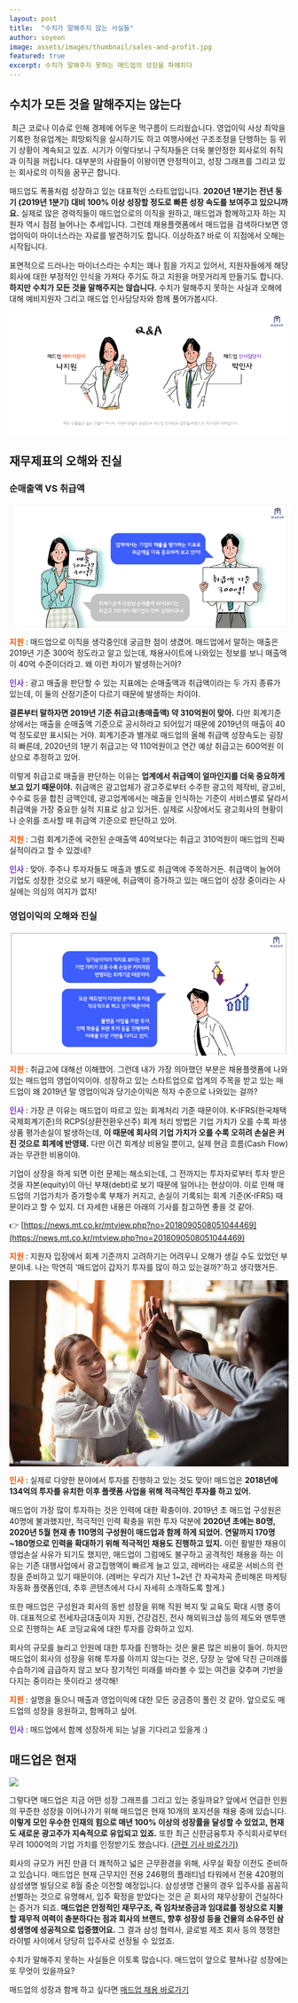 ```yaml
---
layout: post
title:  "수치가 말해주지 않는 사실들"
author: soyeon
image: assets/images/thumbnail/sales-and-profit.jpg
featured: true
excerpt: 수치가 말해주지 못하는 매드업의 성장을 파헤치다
---
```


## 수치가 모든 것을 말해주지는 않는다
​
최근 코로나 이슈로 인해 경제에 어두운 먹구름이 드리웠습니다. 영업이익 사상 최악을 기록한 정유업계는 희망퇴직을 실시하기도 하고 여행사에선 구조조정을 단행하는 등 위기 상황이 계속되고 있죠. 시기가 이렇다보니 구직자들은 더욱 불안정한 회사로의 취직과 이직을 꺼립니다. 대부분의 사람들이 이왕이면 안정적이고, 성장 그래프를 그리고 있는 회사로의 이직을 꿈꾸곤 합니다.

매드업도 폭풍처럼 성장하고 있는 대표적인 스타트업입니다. **2020년 1분기는 전년 동기 (2019년 1분기) 대비 100% 이상 성장할 정도로 빠른 성장 속도를 보여주고 있으니까요.** 실제로 많은 경력직들이 매드업으로의 이직을 원하고, 매드업과 함께하고자 하는 지원자 역시 점점 늘어나는 추세입니다. 그런데 채용플랫폼에서 매드업을 검색하다보면 영업이익이 마이너스라는 자료를 발견하기도 합니다. 이상하죠? 바로 이 지점에서 오해는 시작됩니다.

표면적으로 드러나는 마이너스라는 수치는 꽤나 힘을 가지고 있어서, 지원자들에게 해당 회사에 대한 부정적인 인식을 가져다 주기도 하고 지원을 머뭇거리게 만들기도 합니다. **하지만 수치가 모든 것을 말해주지는 않습니다.** 수치가 말해주지 못하는 사실과 오해에 대해 예비지원자 그리고 매드업 인사담당자와 함께 풀어가봅시다.

<img style="display:block;margin:0 auto;" src="../assets/images/sales-and-profit/2.jpg">

## 재무제표의 오해와 진실
### 순매출액 VS 취급액

<img style="display:block;margin:0 auto;" src="../assets/images/sales-and-profit/3.jpg">

<span style="color:#fa5200">**지원**</span> : 매드업으로 이직을 생각중인데 궁금한 점이 생겼어. 매드업에서 말하는 매출은 2019년 기준 300억 정도라고 알고 있는데, 채용사이트에 나와있는 정보를 보니 매출액이 40억 수준이더라고. 왜 이런 차이가 발생하는거야?

<span style="color:#7638c2">**인사**</span> : 광고 매출을 판단할 수 있는 지표에는 순매출액과 취급액이라는 두 가지 종류가 있는데, 이 둘의 산정기준이 다르기 때문에 발생하는 차이야.

**결론부터 말하자면 2019년 기준 취급고(총매출액) 약 310억원이 맞아.** 다만 회계기준 상에서는 매출을 순매출액 기준으로 공시하라고 되어있기 때문에 2019년의 매출이 40억 정도로만 표시되는 거야. 회계기준과 별개로 매드업의 올해 취급액 성장속도는 굉장히 빠른데, 2020년의 1분기 취급고는 약 110억원이고 연간 예상 취급고는 600억원 이상으로 추정하고 있어.

이렇게 취급고로 매출을 판단하는 이유는 **업계에서 취급액이 얼마인지를 더욱 중요하게 보고 있기 때문이야.** 취급액은 광고업체가 광고주로부터 수주한 광고의 제작비, 광고비, 수수료 등을 합친 금액인데, 광고업계에서는 매출을 인식하는 기준이 서비스별로 달라서 취급액을 가장 중요한 실적 지표로 삼고 있거든. 실제로 시장에서도 광고회사의 현황이나 순위를 조사할 때 취급액 기준으로 판단하고 있어.

<span style="color:#fa5200">**지원**</span> : 그럼 회계기준에 국한된 순매출액 40억보다는 취급고 310억원이 매드업의 진짜 실적이라고 할 수 있겠네?

<span style="color:#7638c2">**인사**</span> : 맞아. 주주나 투자자들도 매출과 별도로 취급액에 주목하거든. 취급액이 늘어야 기업도 성장한 것으로 보기 때문에, 취급액이 증가하고 있는 매드업이 성장 중이라는 사실에는 의심의 여지가 없지!


### 영업이익의 오해와 진실


<img style="display:block;margin:0 auto;" src="../assets/images/sales-and-profit/4.jpg">

<span style="color:#fa5200">**지원**</span> : 취급고에 대해선 이해했어. 그런데 내가 가장 의아했던 부분은 채용플랫폼에 나와 있는 매드업의 영업이익이야. 성장하고 있는 스타트업으로 업계의 주목을 받고 있는 매드업이 왜 2019년 말 영업이익과 당기순이익은 적자 수준으로 나와있는 걸까?

<span style="color:#7638c2">**인사**</span> : 가장 큰 이유는 매드업이 따르고 있는 회계처리 기준 때문이야. K-IFRS(한국채택국제회계기준)의 RCPS(상환전환우선주) 회계 처리 방법은 기업 가치가 오를 수록 파생상품 평가손실이 발생하는데, **이 때문에 회사의 기업 가치가 오를 수록 오히려 손실은 커진 것으로 회계에 반영돼.** 다만 이건 회계상 비용일 뿐이고, 실제 현금 흐름(Cash Flow)과는 무관한 비용이야.

기업이 상장을 하게 되면 이런 문제는 해소되는데, 그 전까지는 투자자로부터 투자 받은 것을 자본(equity)이 아닌 부채(debt)로 보기 때문에 일어나는 현상이야. 이로 인해 매드업의 기업가치가 증가할수록 부채가 커지고, 손실이 기록되는 회계 기준(K-IFRS) 때문이라고 할 수 있지. 더 자세한 내용은 아래의 기사를 참고하면 좋을 것 같아. 

👉 [https://news.mt.co.kr/mtview.php?no=2018090508051044469](https://news.mt.co.kr/mtview.php?no=2018090508051044469)

<span style="color:#fa5200">**지원**</span> : 지원자 입장에서 회계 기준까지 고려하기는 어려우니 오해가 생길 수도 있었던 부분이네. 나는 막연히 '매드업이 갑자기 투자를 많이 하고 있는걸까?'하고 생각했거든.

<img style="display:block;margin:0 auto;" src="../assets/images/sales-and-profit/5.jpg">

<span style="color:#fa5200">**인사**</span> : 실제로 다양한 분야에서 투자를 진행하고 있는 것도 맞아! 매드업은 **2018년에 134억의 투자를 유치한 이후 플랫폼 사업을 위해 적극적인 투자를 하고 있어.** 

매드업이 가장 많이 투자하는 것은 인력에 대한 확충이야. 2019년 초 매드업 구성원은 40명에 불과했지만, 적극적인 인력 확충을 위한 투자 덕분에 **2020년 초에는 80명, 2020년 5월 현재 총 110명의 구성원이 매드업과 함께 하게 되었어.** **연말까지 170명~180명으로 인력을 확대하기 위해 적극적인 채용도 진행하고 있지.** 이런 활발한 채용이 영업손실 사유가 되기도 했지만, 매드업이 그럼에도 불구하고 공격적인 채용을 하는 이유는 기존 대행사업에서 광고집행액이 빠르게 늘고 있고, 레버라는 새로운 서비스의 런칭을 준비하고 있기 때문이야. (레버는 우리가 지난 1~2년 간 차곡차곡 준비해온 마케팅 자동화 플랫폼인데, 추후 콘텐츠에서 다시 자세히 소개하도록 할게.)

또한 매드업은 구성원과 회사의 동반 성장을 위해 직원 복지 및 교육도 확대 시행 중이야. 대표적으로 전세자금대출이자 지원, 건강검진, 전사 해외워크샵 등의 제도와 맨투맨으로 진행하는 AE 코딩교육에 대한 투자를 강화하고 있지.

회사의 규모를 늘리고 인원에 대한 투자를 진행하는 것은 물론 많은 비용이 들어. 하지만 매드업이 회사의 성장을 위해 투자를 아끼지 않는다는 것은, 당장 눈 앞에 닥친 근미래를 수습하기에 급급하지 않고 보다 장기적인 미래를 바라볼 수 있는 여건을 갖추며 기반을 다지는 중이라는 뜻이라고 생각해!

<span style="color:#fa5200">**지원**</span> : 설명을 들으니 매출과 영업이익에 대한 모든 궁금증이 풀린 것 같아. 앞으로도 매드업의 성장을 응원하고, 함께하고 싶어.

<span style="color:#7638c2">**인사**</span> : 매드업에서 함께 성장하게 되는 날을 기다리고 있을게 :)

## 매드업은 현재

<img style="display:block;margin:0 auto;" src="../assets/images/sales-and-profit/6.jpg">

그렇다면 매드업은 지금 어떤 성장 그래프를 그리고 있는 중일까요? 앞에서 언급한 인원의 꾸준한 성장을 이어나가기 위해 매드업은 현재 10개의 포지션을 채용 중에 있습니다. **이렇게 모인 우수한 인재의 힘으로 매년 100% 이상의 성장률을 달성할 수 있었고, 현재도 새로운 광고주가 지속적으로 유입되고 있죠.** 또한 최근 신한금융투자 주식회사로부터 무려 1000억의 기업 가치를 인정받기도 했습니다. [(관련 기사 바로가기)](https://www.mk.co.kr/news/business/view/2020/07/707861/)

회사의 규모가 커진 만큼 더 쾌적하고 넓은 근무환경을 위해, 사무실 확장 이전도 준비하고 있습니다. 매드업은 현재 근무지인 전용 246평의 플래티넘 타워에서 전용 420평의 삼성생명 빌딩으로 8월 중순 이전할 예정입니다. 삼성생명 건물의 경우 입주사를 꼼꼼히 선별하는 것으로 유명해서, 입주 확정을 받았다는 것은 곧 회사의 재무상황이 건실하다는 증거가 되죠. **매드업은 안정적인 재무구조, 즉 임차보증금과 임대료를 정상으로 지불할 재무적 여력이 충분하다는 점과 회사의 브랜드, 향후 성장성 등을 건물의 소유주인 삼성생명에 성공적으로 입증했어요.** 그 결과 삼성 협력사, 글로벌 제조 회사 등의 쟁쟁한 라이벌 사이에서 당당히 입주사로 선정될 수 있었죠.

수치가 말해주지 못하는 사실들은 이토록 많습니다. 매드업이 앞으로 펼쳐나갈 성장에는 또 무엇이 있을까요?

매드업의 성장과 함께 하고 싶다면
[매드업 채용 바로가기][madup]

[madup]: <https://www.notion.so/maduphr/f5cafd7a9ab645889a843dcb2bc8605e>
